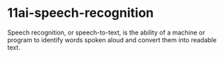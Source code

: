 # 11ai-speech-recognition
Speech recognition, or speech-to-text, is the ability of a machine or program to identify words spoken aloud and convert them into readable text.
